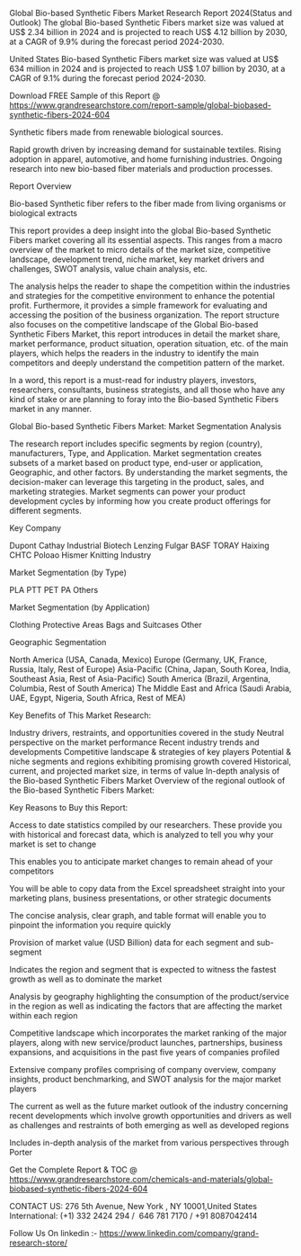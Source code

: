 Global Bio-based Synthetic Fibers Market Research Report 2024(Status and Outlook)
The global Bio-based Synthetic Fibers market size was valued at US$ 2.34 billion in 2024 and is projected to reach US$ 4.12 billion by 2030, at a CAGR of 9.9% during the forecast period 2024-2030.

United States Bio-based Synthetic Fibers market size was valued at US$ 634 million in 2024 and is projected to reach US$ 1.07 billion by 2030, at a CAGR of 9.1% during the forecast period 2024-2030.

Download FREE Sample of this Report @ https://www.grandresearchstore.com/report-sample/global-biobased-synthetic-fibers-2024-604

Synthetic fibers made from renewable biological sources.

Rapid growth driven by increasing demand for sustainable textiles. Rising adoption in apparel, automotive, and home furnishing industries. Ongoing research into new bio-based fiber materials and production processes.

Report Overview

Bio-based Synthetic fiber refers to the fiber made from living organisms or biological extracts

This report provides a deep insight into the global Bio-based Synthetic Fibers market covering all its essential aspects. This ranges from a macro overview of the market to micro details of the market size, competitive landscape, development trend, niche market, key market drivers and challenges, SWOT analysis, value chain analysis, etc.

The analysis helps the reader to shape the competition within the industries and strategies for the competitive environment to enhance the potential profit. Furthermore, it provides a simple framework for evaluating and accessing the position of the business organization. The report structure also focuses on the competitive landscape of the Global Bio-based Synthetic Fibers Market, this report introduces in detail the market share, market performance, product situation, operation situation, etc. of the main players, which helps the readers in the industry to identify the main competitors and deeply understand the competition pattern of the market.

In a word, this report is a must-read for industry players, investors, researchers, consultants, business strategists, and all those who have any kind of stake or are planning to foray into the Bio-based Synthetic Fibers market in any manner.

Global Bio-based Synthetic Fibers Market: Market Segmentation Analysis

The research report includes specific segments by region (country), manufacturers, Type, and Application. Market segmentation creates subsets of a market based on product type, end-user or application, Geographic, and other factors. By understanding the market segments, the decision-maker can leverage this targeting in the product, sales, and marketing strategies. Market segments can power your product development cycles by informing how you create product offerings for different segments.

Key Company

Dupont
Cathay Industrial Biotech
Lenzing
Fulgar
BASF
TORAY
Haixing
CHTC
Poloao
Hismer
Knitting Industry

Market Segmentation (by Type)

PLA
PTT
PET
PA
Others

Market Segmentation (by Application)

Clothing
Protective Areas
Bags and Suitcases
Other

Geographic Segmentation

North America (USA, Canada, Mexico)
Europe (Germany, UK, France, Russia, Italy, Rest of Europe)
Asia-Pacific (China, Japan, South Korea, India, Southeast Asia, Rest of Asia-Pacific)
South America (Brazil, Argentina, Columbia, Rest of South America)
The Middle East and Africa (Saudi Arabia, UAE, Egypt, Nigeria, South Africa, Rest of MEA)

Key Benefits of This Market Research:

Industry drivers, restraints, and opportunities covered in the study
Neutral perspective on the market performance
Recent industry trends and developments
Competitive landscape & strategies of key players
Potential & niche segments and regions exhibiting promising growth covered
Historical, current, and projected market size, in terms of value
In-depth analysis of the Bio-based Synthetic Fibers Market
Overview of the regional outlook of the Bio-based Synthetic Fibers Market:

Key Reasons to Buy this Report:

Access to date statistics compiled by our researchers. These provide you with historical and forecast data, which is analyzed to tell you why your market is set to change

This enables you to anticipate market changes to remain ahead of your competitors

You will be able to copy data from the Excel spreadsheet straight into your marketing plans, business presentations, or other strategic documents

The concise analysis, clear graph, and table format will enable you to pinpoint the information you require quickly

Provision of market value (USD Billion) data for each segment and sub-segment

Indicates the region and segment that is expected to witness the fastest growth as well as to dominate the market

Analysis by geography highlighting the consumption of the product/service in the region as well as indicating the factors that are affecting the market within each region

Competitive landscape which incorporates the market ranking of the major players, along with new service/product launches, partnerships, business expansions, and acquisitions in the past five years of companies profiled

Extensive company profiles comprising of company overview, company insights, product benchmarking, and SWOT analysis for the major market players

The current as well as the future market outlook of the industry concerning recent developments which involve growth opportunities and drivers as well as challenges and restraints of both emerging as well as developed regions

Includes in-depth analysis of the market from various perspectives through Porter

Get the Complete Report & TOC @ https://www.grandresearchstore.com/chemicals-and-materials/global-biobased-synthetic-fibers-2024-604

CONTACT US:
276 5th Avenue, New York , NY 10001,United States
International: (+1) 332 2424 294 /  646 781 7170 / +91 8087042414

Follow Us On linkedin :- https://www.linkedin.com/company/grand-research-store/
